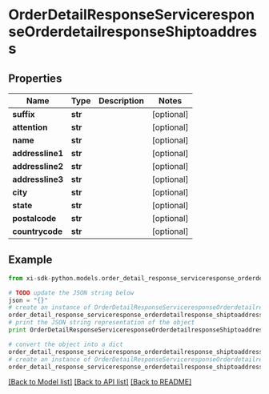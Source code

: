 # OrderDetailResponseServiceresponseOrderdetailresponseShiptoaddress


## Properties

Name | Type | Description | Notes
------------ | ------------- | ------------- | -------------
**suffix** | **str** |  | [optional] 
**attention** | **str** |  | [optional] 
**name** | **str** |  | [optional] 
**addressline1** | **str** |  | [optional] 
**addressline2** | **str** |  | [optional] 
**addressline3** | **str** |  | [optional] 
**city** | **str** |  | [optional] 
**state** | **str** |  | [optional] 
**postalcode** | **str** |  | [optional] 
**countrycode** | **str** |  | [optional] 

## Example

```python
from xi-sdk-python.models.order_detail_response_serviceresponse_orderdetailresponse_shiptoaddress import OrderDetailResponseServiceresponseOrderdetailresponseShiptoaddress

# TODO update the JSON string below
json = "{}"
# create an instance of OrderDetailResponseServiceresponseOrderdetailresponseShiptoaddress from a JSON string
order_detail_response_serviceresponse_orderdetailresponse_shiptoaddress_instance = OrderDetailResponseServiceresponseOrderdetailresponseShiptoaddress.from_json(json)
# print the JSON string representation of the object
print OrderDetailResponseServiceresponseOrderdetailresponseShiptoaddress.to_json()

# convert the object into a dict
order_detail_response_serviceresponse_orderdetailresponse_shiptoaddress_dict = order_detail_response_serviceresponse_orderdetailresponse_shiptoaddress_instance.to_dict()
# create an instance of OrderDetailResponseServiceresponseOrderdetailresponseShiptoaddress from a dict
order_detail_response_serviceresponse_orderdetailresponse_shiptoaddress_form_dict = order_detail_response_serviceresponse_orderdetailresponse_shiptoaddress.from_dict(order_detail_response_serviceresponse_orderdetailresponse_shiptoaddress_dict)
```
[[Back to Model list]](../README.md#documentation-for-models) [[Back to API list]](../README.md#documentation-for-api-endpoints) [[Back to README]](../README.md)


